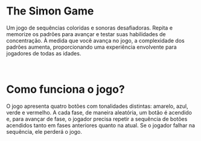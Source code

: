 # The Simon Game
<p> Um jogo de sequências coloridas e sonoras desafiadoras. Repita e memorize os padrões para avançar e testar suas habilidades de concentração. À medida que você avança no jogo, a complexidade dos padrões aumenta, proporcionando uma experiência envolvente para jogadores de todas as idades.</p>
<br>
<h1> Como funciona o jogo?</h1>
<p> O jogo apresenta quatro botões com tonalidades distintas: amarelo, azul, verde e vermelho. A cada fase, de maneira aleatória, um botão é acendido e, para avançar de fase, o jogador precisa repetir a sequência de botões acendidos tanto em fases anteriores quanto na atual. Se o jogador falhar na sequência, ele perderá o jogo. </p>
<br>
